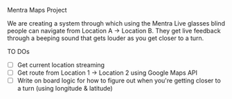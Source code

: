 Mentra Maps Project

We are creating a system through which using the Mentra Live glasses blind people can navigate from Location A -> Location B. They get live feedback through a beeping sound that gets louder as you get closer to a turn. 


TO DOs
- [ ] Get current location streaming
- [ ] Get route from Location 1 -> Location 2 using Google Maps API
- [ ] Write on board logic for how to figure out when you're getting closer to a turn (using longitude & latitude)